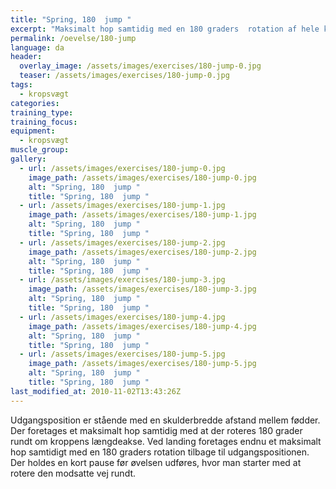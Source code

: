 ```yaml
---
title: "Spring, 180  jump "
excerpt: "Maksimalt hop samtidig med en 180 graders  rotation af hele kroppen. Ved landing foretages endnu et maksimalt hop samtidigt med en 180 graders rotation den anden vej og tilbage til udgangsposition"
permalink: /oevelse/180-jump
language: da
header:
  overlay_image: /assets/images/exercises/180-jump-0.jpg
  teaser: /assets/images/exercises/180-jump-0.jpg
tags:
  - kropsvægt
categories:
training_type: 
training_focus: 
equipment:
  - kropsvægt
muscle_group:
gallery:
  - url: /assets/images/exercises/180-jump-0.jpg
    image_path: /assets/images/exercises/180-jump-0.jpg
    alt: "Spring, 180  jump "
    title: "Spring, 180  jump "
  - url: /assets/images/exercises/180-jump-1.jpg
    image_path: /assets/images/exercises/180-jump-1.jpg
    alt: "Spring, 180  jump "
    title: "Spring, 180  jump "
  - url: /assets/images/exercises/180-jump-2.jpg
    image_path: /assets/images/exercises/180-jump-2.jpg
    alt: "Spring, 180  jump "
    title: "Spring, 180  jump "
  - url: /assets/images/exercises/180-jump-3.jpg
    image_path: /assets/images/exercises/180-jump-3.jpg
    alt: "Spring, 180  jump "
    title: "Spring, 180  jump "
  - url: /assets/images/exercises/180-jump-4.jpg
    image_path: /assets/images/exercises/180-jump-4.jpg
    alt: "Spring, 180  jump "
    title: "Spring, 180  jump "
  - url: /assets/images/exercises/180-jump-5.jpg
    image_path: /assets/images/exercises/180-jump-5.jpg
    alt: "Spring, 180  jump "
    title: "Spring, 180  jump "
last_modified_at: 2010-11-02T13:43:26Z
---
```


Udgangsposition er stående med en skulderbredde afstand mellem fødder. Der foretages et maksimalt hop samtidig med at der roteres 180 grader rundt om kroppens længdeakse. Ved landing foretages endnu et maksimalt hop samtidigt med en 180 graders rotation tilbage til udgangspositionen. Der holdes en kort pause før øvelsen udføres, hvor man starter med at rotere den modsatte vej rundt.
